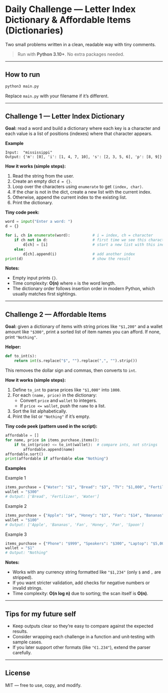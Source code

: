 # Daily Challenge — Letter Index Dictionary & Affordable Items (Dictionaries)

Two small problems written in a clean, readable way with tiny comments.

> Run with **Python 3.10+**. No extra packages needed.

---

## How to run

```bash
python3 main.py
```
Replace `main.py` with your filename if it’s different.

---

## Challenge 1 — Letter Index Dictionary

**Goal:** read a word and build a dictionary where each key is a character and each value is a list of positions (indexes) where that character appears.

**Example**
```
Input:  "mississippi"
Output: {'m': [0], 'i': [1, 4, 7, 10], 's': [2, 3, 5, 6], 'p': [8, 9]}
```

**How it works (simple steps):**
1. Read the string from the user.
2. Create an empty dict `d = {}`.
3. Loop over the characters using `enumerate` to get `(index, char)`.
4. If the char is not in the dict, create a new list with the current index.
5. Otherwise, append the current index to the existing list.
6. Print the dictionary.

**Tiny code peek:**
```python
word = input("Enter a word: ")
d = {}

for i, ch in enumerate(word):          # i = index, ch = character
    if ch not in d:                    # first time we see this character
        d[ch] = [i]                    # start a new list with this index
    else:
        d[ch].append(i)                # add another index
print(d)                               # show the result
```

**Notes:**
- Empty input prints `{}`.
- Time complexity: **O(n)** where `n` is the word length.
- The dictionary order follows insertion order in modern Python, which usually matches first sightings.

---

## Challenge 2 — Affordable Items

**Goal:** given a dictionary of items with string prices like `"$1,200"` and a wallet amount like `"$300"`, print a sorted list of item names you can afford. If none, print `"Nothing"`.

**Helper:**
```python
def to_int(s):
    return int(s.replace("$", "").replace(",", "").strip())
```
This removes the dollar sign and commas, then converts to `int`.

**How it works (simple steps):**
1. Define `to_int` to parse prices like `"$1,000"` into `1000`.
2. For each `(name, price)` in the dictionary:
   - Convert `price` and `wallet` to integers.
   - If `price <= wallet`, push the `name` to a list.
3. Sort the list alphabetically.
4. Print the list or `"Nothing"` if it’s empty.

**Tiny code peek (pattern used in the script):**
```python
affordable = []
for name, price in items_purchase.items():
    if to_int(price) <= to_int(wallet):  # compare ints, not strings
        affordable.append(name)
affordable.sort()
print(affordable if affordable else "Nothing")
```

**Examples**

Example 1
```python
items_purchase = {"Water": "$1", "Bread": "$3", "TV": "$1,000", "Fertilizer": "$20"}
wallet = "$300"
# Output: ['Bread', 'Fertilizer', 'Water']
```

Example 2
```python
items_purchase = {"Apple": "$4", "Honey": "$3", "Fan": "$14", "Bananas": "$4", "Pan": "$100", "Spoon": "$2"}
wallet = "$100"
# Output: ['Apple', 'Bananas', 'Fan', 'Honey', 'Pan', 'Spoon']
```

Example 3
```python
items_purchase = {"Phone": "$999", "Speakers": "$300", "Laptop": "$5,000", "PC": "$1200"}
wallet = "$1"
# Output: "Nothing"
```

**Notes:**
- Works with any currency string formatted like `"$1,234"` (only `$` and `,` are stripped).
- If you want stricter validation, add checks for negative numbers or invalid strings.
- Time complexity: **O(n log n)** due to sorting; the scan itself is **O(n)**.

---

## Tips for my future self
- Keep outputs clear so they’re easy to compare against the expected results.
- Consider wrapping each challenge in a function and unit‑testing with sample cases.
- If you later support other formats (like `"€1.234"`), extend the parser carefully.

---

## License
MIT — free to use, copy, and modify.

